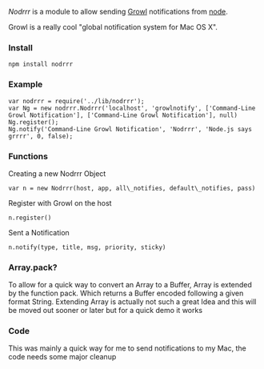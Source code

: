 _Nodrrr_ is a module to allow sending [Growl](http://growl.info) notifications
from [node](http://nodejs.org).

Growl is a really cool "global notification system for Mac OS X".

### Install
	npm install nodrrr

### Example
	var nodrrr = require('../lib/nodrrr');
	var Ng = new nodrrr.Nodrrr('localhost', 'growlnotify', ['Command-Line Growl Notification'], ['Command-Line Growl Notification'], null)
	Ng.register();
	Ng.notify('Command-Line Growl Notification', 'Nodrrr', 'Node.js says grrrr', 0, false);

### Functions
Creating a new Nodrrr Object
	
	var n = new Nodrrr(host, app, all\_notifies, default\_notifies, pass)

Register with Growl on the host

	n.register()
	
Sent a Notification

	n.notify(type, title, msg, priority, sticky)

### Array.pack?
To allow for a quick way to convert an Array to a Buffer, Array is extended by 
the function pack. Which returns a Buffer encoded following a given format String.
Extending Array is actually not such a great Idea and this will be moved out sooner 
or later but for a quick demo it works

### Code
This was mainly a quick way for me to send notifications to my Mac, the code 
needs some major cleanup
